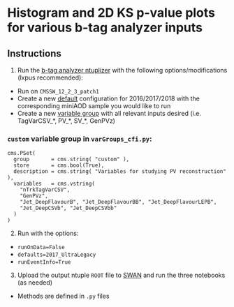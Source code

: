 # Histogram and 2D KS p-value plots for various b-tag analyzer inputs

## Instructions
1. Run the [b-tag analyzer ntuplizer](https://github.com/cms-btv-pog/RecoBTag-PerformanceMeasurements) with the following options/modifications (lxpus recommended):
* Run on `CMSSW_12_2_3_patch1`
* Create a new [default](https://github.com/cms-btv-pog/RecoBTag-PerformanceMeasurements/tree/9_4_X/python/defaults) configuration for 2016/2017/2018 with the corresponding miniAOD sample you would like to run
* Create a new [variable group](https://github.com/cms-btv-pog/RecoBTag-PerformanceMeasurements/blob/9_4_X/python/varGroups_cfi.py) with all relevant inputs desired (i.e. TagVarCSV_\*, PV_\*, SV_\*, GenPVz)
### `custom` variable group in `varGroups_cfi.py`:

    cms.PSet(
      group       = cms.string( "custom" ),
      store       = cms.bool(True),
      description = cms.string( "Variables for studying PV reconstruction" ),
      variables   = cms.vstring(
        "nTrkTagVarCSV",
        "GenPVz",
        "Jet_DeepFlavourB", "Jet_DeepFlavourBB", "Jet_DeepFlavourLEPB",
        "Jet_DeepCSVb", "Jet_DeepCSVbb"
      )
    )

2. Run with the options:
* `runOnData=False`
* `defaults=2017_UltraLegacy`
* `runEventInfo=True`
3. Upload the output ntuple `ROOT` file to [SWAN](swan.cern.ch) and run the three notebooks (as needed)
* Methods are defined in `.py` files
